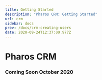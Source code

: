 ```yaml
---
title: Getting Started
description: "Pharos CRM: Getting Started"
url: crm
sidebar: docs
prev: /docs/crm-creating-users
date: 2020-09-24T12:37:00.977Z
---
```

# Pharos CRM


### Coming Soon October 2020